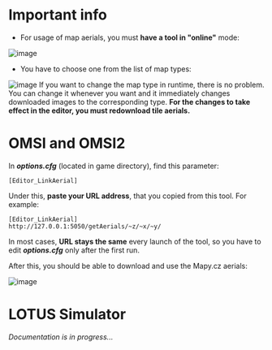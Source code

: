 
# Important info

 - For usage of map aerials, you must **have a tool in "online"** mode:
  
  ![image](https://user-images.githubusercontent.com/47004276/161797426-cf3b327c-0b38-4255-abaa-0074498942a8.png)
 - You have to choose one from the list of map types:
 
 ![image](https://user-images.githubusercontent.com/47004276/161797731-e8321424-b56a-45fc-bd48-a2a19ee2a570.png)
 If you want to change the map type in runtime, there is no problem. You can change it whenever you want and it immediately changes downloaded images to the corresponding type. **For the changes to take effect in the editor, you must redownload tile aerials.**

# OMSI and OMSI2
In ***options.cfg*** (located in game directory), find this parameter:

    [Editor_LinkAerial]

Under this, **paste your URL address**, that you copied from this tool. For example:

    [Editor_LinkAerial]
    http://127.0.0.1:5050/getAerials/~z/~x/~y/
    
In most cases, **URL stays the same** every launch of the tool, so you have to edit ***options.cfg*** only after the first run.

After this, you should be able to download and use the Mapy.cz  aerials:

![image](https://user-images.githubusercontent.com/47004276/161799972-8a5eeead-5da2-4f5e-81d0-1c7f0e3c2f02.png)

# LOTUS Simulator
*Documentation is in progress...*
